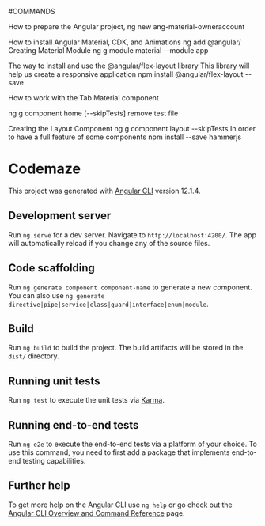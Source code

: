 
#COMMANDS


How to prepare the Angular project,
	ng new ang-material-owneraccount
	

How to install Angular Material, CDK, and Animations
	ng add @angular/ 
	Creating Material Module
		ng g module material --module app

The way to install and use the @angular/flex-layout library
	This library will help us create a responsive application
		npm install @angular/flex-layout --save
	
How to work with the Tab Material component

ng g component home [--skipTests] remove test file

Creating the Layout Component
ng g component layout --skipTests
In order to have a full feature of some components
	npm install --save hammerjs

# Codemaze

This project was generated with [Angular CLI](https://github.com/angular/angular-cli) version 12.1.4.

## Development server

Run `ng serve` for a dev server. Navigate to `http://localhost:4200/`. The app will automatically reload if you change any of the source files.

## Code scaffolding

Run `ng generate component component-name` to generate a new component. You can also use `ng generate directive|pipe|service|class|guard|interface|enum|module`.

## Build

Run `ng build` to build the project. The build artifacts will be stored in the `dist/` directory.

## Running unit tests

Run `ng test` to execute the unit tests via [Karma](https://karma-runner.github.io).

## Running end-to-end tests

Run `ng e2e` to execute the end-to-end tests via a platform of your choice. To use this command, you need to first add a package that implements end-to-end testing capabilities.

## Further help

To get more help on the Angular CLI use `ng help` or go check out the [Angular CLI Overview and Command Reference](https://angular.io/cli) page.
